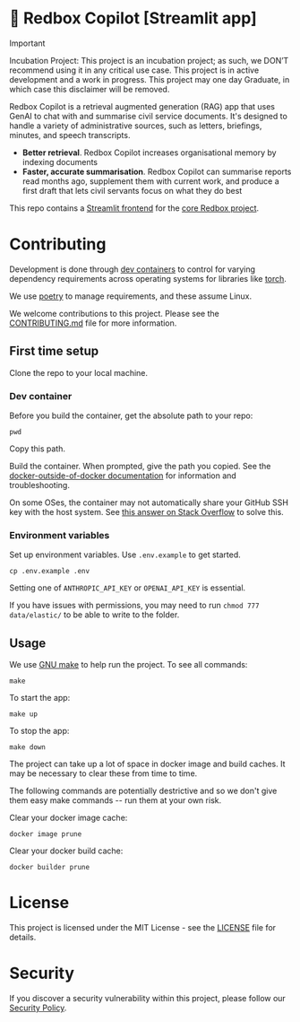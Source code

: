 # 📮 Redbox Copilot \[Streamlit app\]

> [!IMPORTANT]
> Incubation Project: This project is an incubation project; as such, we DON’T recommend using it in any critical use case. This project is in active development and a work in progress. This project may one day Graduate, in which case this disclaimer will be removed.

Redbox Copilot is a retrieval augmented generation (RAG) app that uses GenAI to chat with and summarise civil service documents. It's designed to handle a variety of administrative sources, such as letters, briefings, minutes, and speech transcripts.

- **Better retrieval**. Redbox Copilot increases organisational memory by indexing documents
- **Faster, accurate summarisation**. Redbox Copilot can summarise reports read months ago, supplement them with current work, and produce a first draft that lets civil servants focus on what they do best

This repo contains a [Streamlit frontend](https://streamlit.io) for the [core Redbox project](https://github.com/i-dot-ai/redbox-copilot).

# Contributing

Development is done through [dev containers](https://code.visualstudio.com/docs/devcontainers/create-dev-container) to control for varying dependency requirements across operating systems for libraries like [torch](https://pytorch.org/get-started/locally/).

We use [poetry](https://python-poetry.org) to manage requirements, and these assume Linux.

We welcome contributions to this project. Please see the [CONTRIBUTING.md](./CONTRIBUTING.md) file for more information.

## First time setup

Clone the repo to your local machine.

### Dev container

Before you build the container, get the absolute path to your repo:

```console
pwd
```

Copy this path.

Build the container. When prompted, give the path you copied. See the [docker-outside-of-docker documentation](https://github.com/devcontainers/features/tree/main/src/docker-outside-of-docker) for information and troubleshooting.

On some OSes, the container may not automatically share your GitHub SSH key with the host system. See [this answer on Stack Overflow](https://github.com/csci530-os/vscode-remote-devcontainer/issues/2#issuecomment-1251488797) to solve this.

### Environment variables

Set up environment variables. Use `.env.example` to get started.

```console
cp .env.example .env
```

Setting one of `ANTHROPIC_API_KEY` or `OPENAI_API_KEY` is essential.

If you have issues with permissions, you may need to run `chmod 777 data/elastic/` to be able to write to the folder.

## Usage

We use [GNU make](https://www.gnu.org/software/make/manual/make.html) to help run the project. To see all commands:

```console
make
```

To start the app:

```console
make up
```

To stop the app:

```console
make down
```

The project can take up a lot of space in docker image and build caches. It may be necessary to clear these from time to time.

The following commands are potentially destrictive and so we don't give them easy make commands -- run them at your own risk.

Clear your docker image cache:

```console
docker image prune
```

Clear your docker build cache:

```console
docker builder prune
```

# License

This project is licensed under the MIT License - see the [LICENSE](./LICENSE) file for details.

# Security

If you discover a security vulnerability within this project, please follow our [Security Policy](./SECURITY.md).
